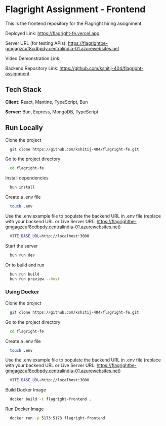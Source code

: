 
# Flagright Assignment - Frontend

This is the frontend repository for the Flagright hiring assignment.

Deployed Link: https://flagright-fe.vercel.app

Server URL (for testing APIs): https://flagrightbe-gmgagzcuf8cdbpdy.centralindia-01.azurewebsites.net

Video Demonstration Link: 

Backend Repository Link: https://github.com/kshitij-404/flagright-assignment




## Tech Stack

**Client:** React, Mantine, TypeScript, Bun

**Server:** Bun, Express, MongoDB, TypeScript


## Run Locally

Clone the project

```bash
  git clone https://github.com/kshitij-404/flagright-fe.git
```

Go to the project directory

```bash
  cd flagright-fe
```

Install dependencies

```bash
  bun install
```

Create a .env file 

```bash
  touch .env
```

Use the .env.example file to populate the backend URL in .env file (replace with your backend URL or Live Server URL: https://flagrightbe-gmgagzcuf8cdbpdy.centralindia-01.azurewebsites.net)

```bash
  VITE_BASE_URL=http://localhost:3000 
```

Start the server

```bash
  bun run dev
```

Or to build and run

```bash
  bun run build
  bun run preview --host
```

### Using Docker

Clone the project

```bash
  git clone https://github.com/kshitij-404/flagright-fe.git
```

Go to the project directory

```bash
  cd flagright-fe
```

Create a .env file 

```bash
  touch .env
```

Use the .env.example file to populate the backend URL in .env file (replace with your backend URL or Live Server URL: https://flagrightbe-gmgagzcuf8cdbpdy.centralindia-01.azurewebsites.net)

```bash
  VITE_BASE_URL=http://localhost:3000 
```

Build Docker Image

```bash
  docker build -t flagright-frontend .
```

Run Docker Image
```bash
  docker run -p 5173:5173 flagright-frontend
```